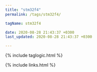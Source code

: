 ```yaml
---
title: "stm32f4"
permalink: /tags/stm32f4/

tagName: stm32f4

date: 2020-08-28 21:43:37 +0300
last_updated: 2020-08-28 21:43:37 +0300

---
```


{% include taglogic.html %}

{% include links.html %}
